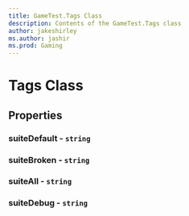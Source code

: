 ```yaml
---
title: GameTest.Tags Class
description: Contents of the GameTest.Tags class
author: jakeshirley
ms.author: jashir
ms.prod: Gaming
---
```

# Tags Class

## Properties
### **suiteDefault** - `string`


### **suiteBroken** - `string`


### **suiteAll** - `string`


### **suiteDebug** - `string`



